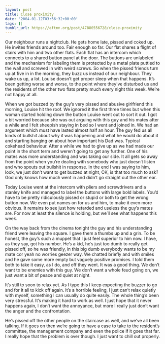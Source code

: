 ```yaml
---
layout: post
title: Close proximity
date: '2004-01-12T03:56:32+00:00'
tags: []
tumblr_url: https://aftnn.org/post/47880556728/close-proximity
---
```

<p>Our neighbour runs a nightclub. He gets home late, pissed and coked up. He invites friends around too. Fair enough so far. Our flat shares a flight of stairs with him and two other flats. Each flat has an intercom which connects to a shared button panel at the door. The buttons are unlabeled and the mechanism for labeling them is protected by a metal plate puttied to the wall and screwed in with weird screws. So when the pissed friends turn up at five in in the morning, they buzz us instead of our neighbour. They wake us up, a lot. Louise doesn&rsquo;t get proper sleep when that happens. It&rsquo;s been getting worse and worse, to the point where they&rsquo;ve disturbed us and the residents of the other two flats pretty much every night this week. We&rsquo;re not happy at all.</p>
<p>When we got buzzed by the guy&rsquo;s very pissed and abusive girlfriend this morning, Louise hit the roof. We ignored it the first three times but when this woman started holding down the button Louise went out to sort it out. I got a bit worried because she was out arguing with this guy and his mates after a while and I felt sheepish staying in bed so I went and joined in. We had an argument which must have lasted almost half an hour. The guy fed us all kinds of bullshit about why it was happening and what he would do about it and starting banging on about how important his Dad was. Typical cokehead behaviour. After a while we had to give up as we had made our point in the short term and weren&rsquo;t going to get any further. One of his mates was more understanding and was taking our side. It all gets so away from the point when you&rsquo;re dealing with somebody who just doesn&rsquo;t listen and who spouts out bullshit in response. In the end I was saying to him, look, we just don&rsquo;t want to get buzzed at night, OK, is that too much to ask? God only knows how much went in and didn&rsquo;t go straight out the other ear.</p>
<p>Today Louise went at the intercom with pliers and screwdrivers and a stanley knife and managed to label the buttons with large bold labels. You&rsquo;d have to be pretty ridiculously pissed or stupid or both to get the wrong button now. We even put names on for us and him, to make it even more obvious. It remains to see just how retarded and useless the guy&rsquo;s mates are. For now at least the silence is holding, but we&rsquo;ll see what happens this week.</p>
<p>On the way back from the cinema tonight the guy and his understanding friend were leaving the square. I gave them a thumbs up and a grin. To be honest, the guy&rsquo;s such a muppet that I just feel superior to him now. I have, as they say, got his number. He&rsquo;s a kid, he&rsquo;s just too dumb to really get pissed off, so he was friendly, in this big dumb everybody wants to be my mate cor yeah no worries geezer way. We chatted briefly and with smiles and he gave some more empty but vaguely positive promises. I told them both to take it easy, as I do, and off they went. It was a good thing. We don&rsquo;t want to be enemies with this guy. We don&rsquo;t want a whole feud going on, we just want a bit of peace and quiet at night.</p>
<p>It&rsquo;s still to soon to relax yet. As I type this I keep expecting the buzzer to go and for it all to kick off again. It&rsquo;s a horrible feeling, I just can&rsquo;t relax quietly with myself, something I can usually do quite easily. The whole thing&rsquo;s been very stressful. It&rsquo;s making it hard to work as well. I just hope that it never happens again, I don&rsquo;t want the annoyance, but more I really just don&rsquo;t want the anger and the confrontation.</p>
<p>He&rsquo;s pissed off the other people on the staircase as well, and we&rsquo;ve all been talking. If it goes on then we&rsquo;re going to have a case to take to the resident&rsquo;s committee, the management company and even the police if it goes that far. I really hope that the problem is over though. I just want to chill out properly.</p>
